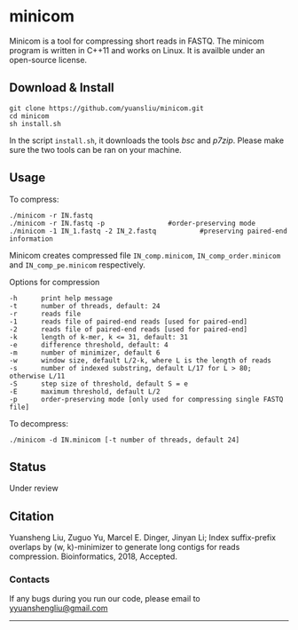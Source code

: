 # minicom

Minicom is a tool for compressing short reads in FASTQ. The minicom program is written in C++11 and works on Linux. It is availble under an open-source license.

## Download & Install

	git clone https://github.com/yuansliu/minicom.git
	cd minicom
	sh install.sh

In the script `install.sh`, it downloads the tools *bsc* and *p7zip*. Please make sure the two tools can be ran on your machine.
    
## Usage
To compress:

    ./minicom -r IN.fastq 					
    ./minicom -r IN.fastq -p 				#order-preserving mode
	./minicom -1 IN_1.fastq -2 IN_2.fastq 			#preserving paired-end information		

Minicom creates compressed file `IN_comp.minicom`, `IN_comp_order.minicom` and `IN_comp_pe.minicom` respectively.

Options for compression

	-h 		print help message
	-t 		number of threads, default: 24 
	-r 		reads file 
	-1 		reads file of paired-end reads [used for paired-end]
	-2 		reads file of paired-end reads [used for paired-end]
	-k 		length of k-mer, k <= 31, default: 31
	-e 		difference threshold, default: 4
	-m 		number of minimizer, default 6
	-w 		window size, default L/2-k, where L is the length of reads
	-s 		number of indexed substring, default L/17 for L > 80; otherwise L/11
	-S 		step size of threshold, default S = e
	-E 		maximum threshold, default L/2
	-p 		order-preserving mode [only used for compressing single FASTQ file]

To decompress:

	./minicom -d IN.minicom [-t number of threads, default 24]

## Status
Under review

## Citation
Yuansheng Liu, Zuguo Yu, Marcel E. Dinger, Jinyan Li; Index suffix-prefix overlaps by (w, k)-minimizer to generate long contigs for reads compression. Bioinformatics, 2018, Accepted.

### Contacts
If any bugs during you run our code, please email to <yyuanshengliu@gmail.com>

---